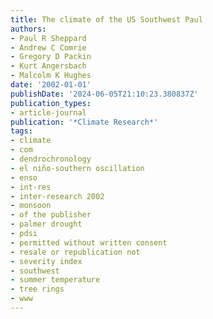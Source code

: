 ```yaml
---
title: The climate of the US Southwest Paul
authors:
- Paul R Sheppard
- Andrew C Comrie
- Gregory D Packin
- Kurt Angersbach
- Malcolm K Hughes
date: '2002-01-01'
publishDate: '2024-06-05T21:10:23.380837Z'
publication_types:
- article-journal
publication: '*Climate Research*'
tags:
- climate
- com
- dendrochronology
- el niño-southern oscillation
- enso
- int-res
- inter-research 2002
- monsoon
- of the publisher
- palmer drought
- pdsi
- permitted without written consent
- resale or republication not
- severity index
- southwest
- summer temperature
- tree rings
- www
---
```

